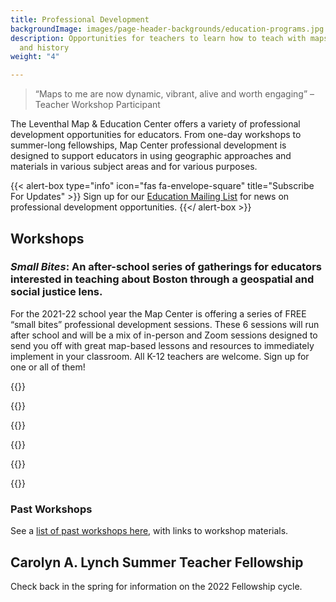 ```yaml
---
title: Professional Development
backgroundImage: images/page-header-backgrounds/education-programs.jpg
description: Opportunities for teachers to learn how to teach with maps, geography,
  and history
weight: "4"

---
```

> “Maps to me are now dynamic, vibrant, alive and worth engaging” –Teacher Workshop Participant

The Leventhal Map & Education Center offers a variety of professional development opportunities for educators. From one-day workshops to summer-long fellowships, Map Center professional development is designed to support educators in using geographic approaches and materials in various subject areas and for various purposes.

{{< alert-box type="info" icon="fas fa-envelope-square" title="Subscribe For Updates" >}}
Sign up for our [Education Mailing List](https://visitor.r20.constantcontact.com/manage/optin?v=001ty3slyDjv8WLvGvwSdG8euspYmx7UP1YNPw2RbQHz_d15WTFIS4Ksb90bD2Fx0OBYbhpfZ896VoKbMS6m87TTQGTPsIpdO4e29yiAmPsALE%3D) for news on professional development opportunities.
{{</ alert-box >}}

## Workshops

### **_Small Bites_**: An after-school series of gatherings for educators interested in teaching about Boston through a geospatial and social justice lens.

For the 2021-22 school year the Map Center is offering a series of FREE “small bites” professional development sessions. These 6 sessions will run after school and will be a mix of in-person and Zoom sessions designed to send you off with great map-based lessons and resources to immediately implement in your classroom. All K-12 teachers are welcome. Sign up for one or all of them!

{{<course-listing image="/uploads/2021-09-03/mapgiveaway.jpg" title="The Educator Social and Map Giveaway at the Leventhal Map & Education Center (in person)" subtitle="Thursday, September 23, 3:00 to 5:30 pm" description="Drop in when you can and stay as long, or as little, as you like!<br><br>Our first get-together is an opportunity for you to meet us and each other, tour our new exhibition [Bending Lines: Maps and Data from Distortion to Deception](https://www.leventhalmap.org/education/k12/professional-development/), load up your vehicle with free classroom maps (from class sets to beautiful large wall maps of the world), and enjoy some small bites!">}}

{{<course-listing title="Visualizing Change in Boston (Virtual)" image="/uploads/2021-09-03/mapgiveaway.jpg" subtitle="Thursday, October 7, 2021, 3:00 to 4:30 pm" description="Come try out our lesson developed for Boston high school students that explores four case studies using maps and other resources that show community action and change in Boston, from the Southwest Corridor to the Dudley Triangle. You can take away this ready-to-go lesson along with other versions of _Visualizing Boston_ and use it right away in your classroom.">}}

{{<course-listing title="Redlining Maps & their Legacy (Virtual)" image="/uploads/2021-09-03/mapgiveaway.jpg" subtitle="Thursday, November 18, 2021, 3:00 to 4:30 pm" description="Explore Home Owners Loan Corporation (HOLC) maps of the 1930s and 40s and try out a lesson developed for the classroom using the [Mapping Inequality](https://dsl.richmond.edu/panorama/redlining/#loc=5/39.1/-94.58) interactive website. We will also look at the legacy of redlining with supplemental resources that explain the persistent disinvestment that resulted from the anti-Black and anti-immigrant bias accepted by the banking and real estate sectors at the time and the ways discrimination in these sectors continues today.">}}

{{<course-listing title="Critical Map Reading & Media Literacy (Virtual)" image="/uploads/2021-09-03/mapgiveaway.jpg" subtitle="Thursday, January 13, 2022, 3:00 to 4:30 pm" description="Maps are a type of media students will come across often. Try out a mini-lesson designed to give students the tools to be critical map readers. We'll also share a research protocol for students looking for maps online to help them assess if they trust what the map is showing and how to ask critical questions.">}}

{{<course-listing title="Learn to Make a Digital Map Mini-session (in-person)" image="/uploads/2021-09-03/mapgiveaway.jpg" subtitle="Thursday, March 10, 2022, 3:00 to 4:30 pm" description="Do you want to help students explore social issues through mapping? We’ll introduce you to some basics of GIS (Geographic Information Systems) and show you how to create a lesson where students can map two layers of geospatial information about Boston such as race and ethnicity data.">}}

{{<course-listing title="Environmental Justice in Boston (Virtual)" image="/uploads/2021-09-03/mapgiveaway.jpg" subtitle="Thursday, May 12, 2022, 3:00 to 4:30" description="For our final session of the school year, we’ll explore education connections to our upcoming exhibition _More or Less in Common: Environment and Justice in the Human Landscape._ Explore how environmental harm is borne unequally by different communities, both in the past and the present, and consider how to foster placed-based environmental thinking in students that is coupled with social justice via a map-based lesson.">}}

### Past Workshops

See a [list of past workshops here](/education/k12/past-workshops), with links to workshop materials.

## Carolyn A. Lynch Summer Teacher Fellowship

Check back in the spring for information on the 2022 Fellowship cycle.